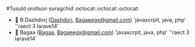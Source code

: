 #Tusuld oroltson suragchid :octocat::octocat::octocat:

* :rocket: B.Dashdorj ([Dashdorj](https://github.com/Dashdorj/), Bagaeegx@gmail.com) 'javascrpit, java, php' ''raect 3 larave14'
* :dizzy: Bagaa ([Bagaa](https://github.com/Bagaa/), Bagaeegx@gmail.com) 'javascrpit, java, php' ''raect 3 larave14'
